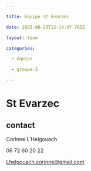 ```yaml
---

title: Équipe St Evarzec 

date: 2025-06-23T12:14:47.765Z

layout: team

categories:

  - équipe

  - groupe-3

---
```


# St Evarzec 



## contact 

Corinne L’Helgouach

06 72 60 20 22

Lhelgouach.corinne@gmail.com

